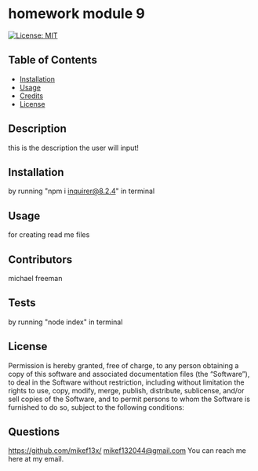 # homework module 9 

[![License: MIT](https://img.shields.io/badge/License-MIT-yellow.svg)](https://opensource.org/licenses/MIT)
## Table of Contents

- [Installation](#installation)
- [Usage](#usage)
- [Credits](#credits)
- [License](#license)

## Description
this is the description the user will input!
## Installation
by running "npm i inquirer@8.2.4" in terminal
## Usage
for creating read me files
## Contributors
michael freeman
## Tests
by running "node index" in terminal
        

## License
Permission is hereby granted, free of charge, to any person obtaining a copy of this software and associated documentation files (the “Software”), to deal in the Software without restriction, including without limitation the rights to use, copy, modify, merge, publish, distribute, sublicense, and/or sell copies of the Software, and to permit persons to whom the Software is furnished to do so, subject to the following conditions:
        

## Questions
https://github.com/mikef13x/
mikef132044@gmail.com
You can reach me here at my email.